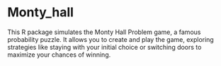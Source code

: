 # Monty_hall
This R package simulates the Monty Hall Problem game, a famous probability puzzle. It allows you to create and play the game, exploring strategies like staying with your initial choice or switching doors to maximize your chances of winning.
